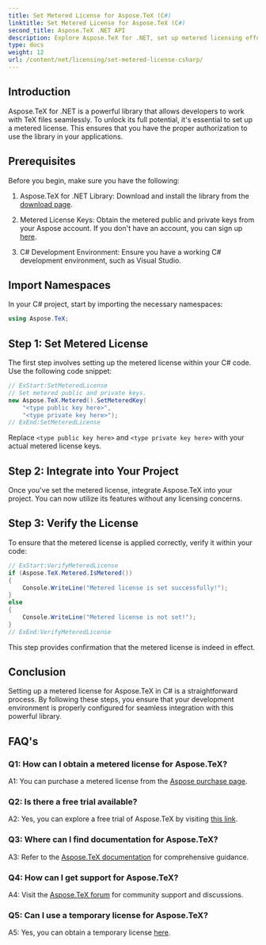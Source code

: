 ```yaml
---
title: Set Metered License for Aspose.TeX (C#)
linktitle: Set Metered License for Aspose.TeX (C#)
second_title: Aspose.TeX .NET API
description: Explore Aspose.TeX for .NET, set up metered licensing effortlessly, and unlock the full potential of TeX file manipulation in your C# projects.
type: docs
weight: 12
url: /content/net/licensing/set-metered-license-csharp/
---
```

## Introduction

Aspose.TeX for .NET is a powerful library that allows developers to work with TeX files seamlessly. To unlock its full potential, it's essential to set up a metered license. This ensures that you have the proper authorization to use the library in your applications.

## Prerequisites

Before you begin, make sure you have the following:

1. Aspose.TeX for .NET Library: Download and install the library from the [download page](https://releases.aspose.com/tex/net/).

2. Metered License Keys: Obtain the metered public and private keys from your Aspose account. If you don't have an account, you can sign up [here](https://purchase.aspose.com/buy).

3. C# Development Environment: Ensure you have a working C# development environment, such as Visual Studio.

## Import Namespaces

In your C# project, start by importing the necessary namespaces:

```csharp
using Aspose.TeX;
```

## Step 1: Set Metered License

The first step involves setting up the metered license within your C# code. Use the following code snippet:

```csharp
// ExStart:SetMeteredLicense
// Set metered public and private keys.
new Aspose.TeX.Metered().SetMeteredKey(
    "<type public key here>",
    "<type private key here>");
// ExEnd:SetMeteredLicense
```

Replace `<type public key here>` and `<type private key here>` with your actual metered license keys.

## Step 2: Integrate into Your Project

Once you've set the metered license, integrate Aspose.TeX into your project. You can now utilize its features without any licensing concerns.

## Step 3: Verify the License

To ensure that the metered license is applied correctly, verify it within your code:

```csharp
// ExStart:VerifyMeteredLicense
if (Aspose.TeX.Metered.IsMetered())
{
    Console.WriteLine("Metered license is set successfully!");
}
else
{
    Console.WriteLine("Metered license is not set!");
}
// ExEnd:VerifyMeteredLicense
```

This step provides confirmation that the metered license is indeed in effect.

## Conclusion

Setting up a metered license for Aspose.TeX in C# is a straightforward process. By following these steps, you ensure that your development environment is properly configured for seamless integration with this powerful library.

## FAQ's

### Q1: How can I obtain a metered license for Aspose.TeX?

A1: You can purchase a metered license from the [Aspose purchase page](https://purchase.aspose.com/buy).

### Q2: Is there a free trial available?

A2: Yes, you can explore a free trial of Aspose.TeX by visiting [this link](https://releases.aspose.com/).

### Q3: Where can I find documentation for Aspose.TeX?

A3: Refer to the [Aspose.TeX documentation](https://reference.aspose.com/tex/net/) for comprehensive guidance.

### Q4: How can I get support for Aspose.TeX?

A4: Visit the [Aspose.TeX forum](https://forum.aspose.com/c/tex/47) for community support and discussions.

### Q5: Can I use a temporary license for Aspose.TeX?

A5: Yes, you can obtain a temporary license [here](https://purchase.aspose.com/temporary-license/).